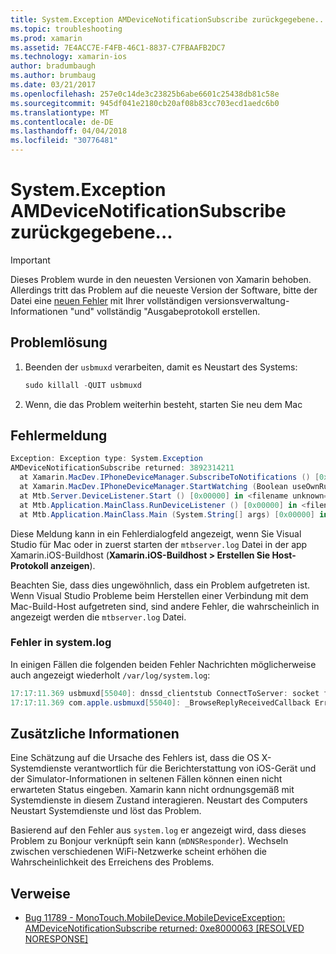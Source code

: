 ```yaml
---
title: System.Exception AMDeviceNotificationSubscribe zurückgegebene...
ms.topic: troubleshooting
ms.prod: xamarin
ms.assetid: 7E4ACC7E-F4FB-46C1-8837-C7FBAAFB2DC7
ms.technology: xamarin-ios
author: bradumbaugh
ms.author: brumbaug
ms.date: 03/21/2017
ms.openlocfilehash: 257e0c14de3c23825b6abe6601c25438db81c58e
ms.sourcegitcommit: 945df041e2180cb20af08b83cc703ecd1aedc6b0
ms.translationtype: MT
ms.contentlocale: de-DE
ms.lasthandoff: 04/04/2018
ms.locfileid: "30776481"
---
```

# <a name="systemexception-amdevicenotificationsubscribe-returned-"></a>System.Exception AMDeviceNotificationSubscribe zurückgegebene...

> [!IMPORTANT]
> Dieses Problem wurde in den neuesten Versionen von Xamarin behoben. Allerdings tritt das Problem auf die neueste Version der Software, bitte der Datei eine [neuen Fehler](~/cross-platform/troubleshooting/questions/howto-file-bug.md) mit Ihrer vollständigen versionsverwaltung-Informationen "und" vollständig "Ausgabeprotokoll erstellen.


## <a name="fix"></a>Problemlösung

1.  Beenden der `usbmuxd` verarbeiten, damit es Neustart des Systems:

    ```csharp
    sudo killall -QUIT usbmuxd
    ```

2.  Wenn, die das Problem weiterhin besteht, starten Sie neu dem Mac

## <a name="error-message"></a>Fehlermeldung

```csharp
Exception: Exception type: System.Exception
AMDeviceNotificationSubscribe returned: 3892314211
  at Xamarin.MacDev.IPhoneDeviceManager.SubscribeToNotifications () [0x00000] in <filename unknown="">:0
  at Xamarin.MacDev.IPhoneDeviceManager.StartWatching (Boolean useOwnRunloop) [0x00000] in <filename unknown="">:0
  at Mtb.Server.DeviceListener.Start () [0x00000] in <filename unknown="">:0
  at Mtb.Application.MainClass.RunDeviceListener () [0x00000] in <filename unknown="">:0
  at Mtb.Application.MainClass.Main (System.String[] args) [0x00000] in <filename unknown="">:0
```

Diese Meldung kann in ein Fehlerdialogfeld angezeigt, wenn Sie Visual Studio für Mac oder in zuerst starten der `mtbserver.log` Datei in der app Xamarin.iOS-Buildhost (**Xamarin.iOS-Buildhost > Erstellen Sie Host-Protokoll anzeigen**).

Beachten Sie, dass dies ungewöhnlich, dass ein Problem aufgetreten ist. Wenn Visual Studio Probleme beim Herstellen einer Verbindung mit dem Mac-Build-Host aufgetreten sind, sind andere Fehler, die wahrscheinlich in angezeigt werden die `mtbserver.log` Datei.

### <a name="errors-in-systemlog"></a>Fehler in system.log

In einigen Fällen die folgenden beiden Fehler Nachrichten möglicherweise auch angezeigt wiederholt `/var/log/system.log`:

```csharp
17:17:11.369 usbmuxd[55040]: dnssd_clientstub ConnectToServer: socket failed 24 Too many open files
17:17:11.369 com.apple.usbmuxd[55040]: _BrowseReplyReceivedCallback Error doing DNSServiceResolve(): -65539
```

## <a name="additional-information"></a>Zusätzliche Informationen

Eine Schätzung auf die Ursache des Fehlers ist, dass die OS X-Systemdienste verantwortlich für die Berichterstattung von iOS-Gerät und der Simulator-Informationen in seltenen Fällen können einen nicht erwarteten Status eingeben. Xamarin kann nicht ordnungsgemäß mit Systemdienste in diesem Zustand interagieren. Neustart des Computers Neustart Systemdienste und löst das Problem.

Basierend auf den Fehler aus `system.log` er angezeigt wird, dass dieses Problem zu Bonjour verknüpft sein kann (`mDNSResponder`). Wechseln zwischen verschiedenen WiFi-Netzwerke scheint erhöhen die Wahrscheinlichkeit des Erreichens des Problems.

## <a name="references"></a>Verweise

*   [Bug 11789 - MonoTouch.MobileDevice.MobileDeviceException: AMDeviceNotificationSubscribe returned: 0xe8000063 [RESOLVED NORESPONSE]](https://bugzilla.xamarin.com/show_bug.cgi?id=11789)
